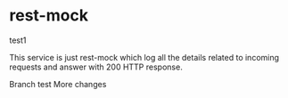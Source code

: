 # rest-mock
test1

This service is just rest-mock which log all the details related to incoming requests and answer with 200 HTTP response. 

Branch test
    More changes
